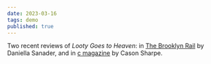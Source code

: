 ```yaml
---
date: 2023-03-16
tags: demo
published: true
---
```


Two recent reviews of *Looty Goes to Heaven*: in [The Brooklyn Rail](https://brooklynrail.org/2023/02/art_books/Amy-Ching-Yan-Lams-Looty-Goes-to-Heaven) by Daniella Sanader, and in [c magazine](https://cmagazine.com/articles/artists-books-may-contain-pictures-looty-goes-to-heaven-by-amy-ching-yan-lam) by Cason Sharpe.